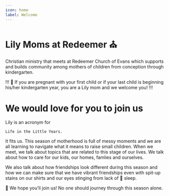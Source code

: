 ```yaml
---
icon: home
label: Welcome
---
```


# Lily Moms at Redeemer ⛪

Christian ministry that meets at Redeemer Church of Evans which supports and builds community among mothers of children from conception through kindergarten.

!!! 
🤰 If you are pregnant with your first child or if your last child is beginning his/her kindergarten year, you are a Lily mom and we welcome you!
!!!

# We would love for you to join us

Lily is an acronym for

```Life in the Little Years.```

It fits us. This season of motherhood is full of messy moments and we are all learning to navigate what it means to raise small children. When we meet, we talk about topics that are related to this stage of our lives. We talk about how to care for our kids, our homes, famlies and ourselves.

We also talk about how friendships look different during this season and how we can make sure that we have vibrant friendships even with spit-up stains on our shirts and our eyes stinging from lack of 🥱 sleep.

💖 We hope you’ll join us! No one should journey through this season alone.


